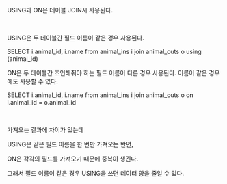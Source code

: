 USING과 ON은 테이블 JOIN시 사용된다.

​

USING은 두 테이블간 필드 이름이 같은 경우 사용된다.

SELECT i.animal_id, i.name
from animal_ins i
join animal_outs o
    using (animal_id)


ON은 두 테이블간 조인해줘야 하는 필드 이름이 다른 경우 사용된다. 이름이 같은 경우에도 사용할 수 있다.

SELECT i.animal_id, i.name
from animal_ins i
join animal_outs o
    on i.animal_id = o.animal_id
​

​

가져오는 결과에 차이가 있는데 

USING은 같은 필드 이름을 한 번만 가져오는 반면,

ON은 각각의 필드를 가져오기 때문에 중복이 생긴다.

그래서 필드 이름이 같은 경우 USING을 쓰면 데이터 양을 줄일 수 있다.